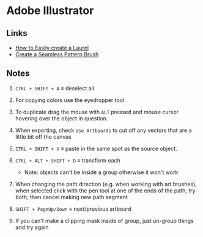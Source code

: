 # Adobe Illustrator

## Links

  - [How to Easily create a Laurel](https://youtu.be/XoueFohrhn4)
  - [Create a Seamless Pattern Brush](https://youtu.be/_UsvbhSjcaw)

## Notes

1. `CTRL + SHIFT + A` $\equiv$ deselect all

2. For copying colors use the eyedropper tool.

3. To duplicate drag the mouse with `ALT` pressed and mouse cursor hovering over the object in question.

4. When exporting, check `Use Artboards` to cut off any vectors that are a little bit off the canvas

5. `CTRL + SHIFT + V` $\equiv$ paste in the same spot as the source object.

6. `CTRL + ALT + SHIFT + D` $\equiv$ transform each
   - Note: objects can't be inside a group otherwise it won't work

7. When changing the path direction (e.g. when working with art brushes), when selected click with the pen tool at one of the ends of the path, try both; then cancel making new path segment

8. `SHIFT + PageUp/Down` $\equiv$ next/previous artboard

9. If you can't make a clipping mask inside of group, just un-group things and try again

